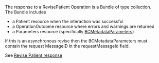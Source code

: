 The response to a RevisePatient Operation is a Bundle of type collection.  The Bundle includes 
* a Patient resource when the interaction was successful
* a OperationOutcome resource where errors and warnings are returned
* a Parameters resource (specifically [BCMetadataParameters](StructureDefinition-bc-metadata-parameters.html))

If this is an asynchronous revise then the BCMetadataParameters must contain the request MessageID in the requestMessageId field.

See [Revise Patient response](StructureDefinition-bc-revise-response-bundle.html)
